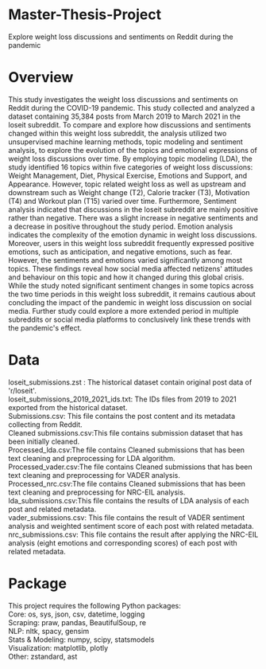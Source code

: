 # Master-Thesis-Project
Explore weight loss discussions and sentiments on Reddit during the pandemic

# Overview
This study investigates the weight loss discussions and sentiments on Reddit during the COVID-19
pandemic. This study collected and analyzed a dataset containing 35,384 posts from March 2019 to March
2021 in the loseit subreddit. To compare and explore how discussions and sentiments changed within this
weight loss subreddit, the analysis utilized two unsupervised machine learning methods, topic modeling
and sentiment analysis, to explore the evolution of the topics and emotional expressions of weight loss
discussions over time. By employing topic modeling (LDA), the study identified 16 topics within five
categories of weight loss discussions: Weight Management, Diet, Physical Exercise, Emotions and Support,
and Appearance. However, topic related weight loss as well as upstream and downstream such as Weight
change (T2), Calorie tracker (T3), Motivation (T4) and Workout plan (T15) varied over time. Furthermore,
Sentiment analysis indicated that discussions in the loseit subreddit are mainly positive rather than negative.
There was a slight increase in negative sentiments and a decrease in positive throughout the study period.
Emotion analysis indicates the complexity of the emotion dynamic in weight loss discussions. Moreover,
users in this weight loss subreddit frequently expressed positive emotions, such as anticipation, and negative
emotions, such as fear. However, the sentiments and emotions varied significantly among most topics.
These findings reveal how social media affected netizens' attitudes and behaviour on this topic and how it
changed during this global crisis. While the study noted significant sentiment changes in some topics across
the two time periods in this weight loss subreddit, it remains cautious about concluding the impact of the
pandemic in weight loss discussion on social media. Further study could explore a more extended period
in multiple subreddits or social media platforms to conclusively link these trends with the pandemic's effect.

# Data
loseit_submissions.zst : The historical dataset contain original post data of 'r/loseit'.  
loseit_submissions_2019_2021_ids.txt: The IDs files from 2019 to 2021 exported from the historical dataset.  
Submissions.csv: This file contains the post content and its metadata collecting from Reddit.  
Cleaned submissions.csv:This file contains submission dataset that has been initially cleaned.  
Processed_lda.csv:The file contains Cleaned submissions that has been text cleaning and preprocessing for LDA
algorithm.  
Processed_vader.csv:The file contains Cleaned submissions that has been text cleaning and preprocessing for
VADER analysis.  
Processed_nrc.csv:The file contains Cleaned submissions that has been text cleaning and preprocessing for
NRC-EIL analysis.  
lda_submissions.csv:This file contains the results of LDA analysis of each post and related metadata.  
vader_submissions.csv: This file contains the result of VADER sentiment analysis and weighted sentiment score
of each post with related metadata.  
nrc_submissions.csv: This file contains the result after applying the NRC-EIL analysis (eight emotions and
corresponding scores) of each post with related metadata.  

# Package

This project requires the following Python packages:  
Core: os, sys, json, csv, datetime, logging  
Scraping: praw, pandas, BeautifulSoup, re  
NLP: nltk, spacy, gensim  
Stats & Modeling: numpy, scipy, statsmodels  
Visualization: matplotlib, plotly  
Other: zstandard, ast  
